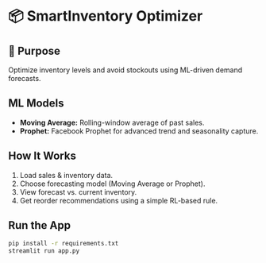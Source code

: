 # 📦 SmartInventory Optimizer

## 🎯 Purpose
Optimize inventory levels and avoid stockouts using ML-driven demand forecasts.

## ML Models
- **Moving Average:** Rolling-window average of past sales.
- **Prophet:** Facebook Prophet for advanced trend and seasonality capture.

## How It Works
1. Load sales & inventory data.
2. Choose forecasting model (Moving Average or Prophet).
3. View forecast vs. current inventory.
4. Get reorder recommendations using a simple RL-based rule.

## Run the App
```bash
pip install -r requirements.txt
streamlit run app.py
```
